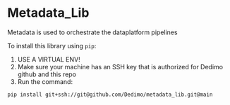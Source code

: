 # Metadata_Lib
Metadata is used to orchestrate the dataplatform pipelines

To install this library using `pip`:
1. USE A VIRTUAL ENV!
2. Make sure your machine has an SSH key that is authorized for Dedimo github and this repo
3. Run the command:

```bash
pip install git+ssh://git@github.com/Dedimo/metadata_lib.git@main
```
